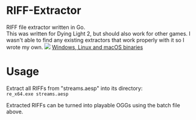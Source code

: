 # RIFF-Extractor
RIFF file extractor written in Go.    
This was written for Dying Light 2, but should also work for other games. I wasn't able to find any existing extractors that work properly with it so I wrote my own.
![](https://i.imgur.com/XuXrVo4.png)
[Windows, Linux and macOS binaries](https://github.com/Sorrow446/RIFF-Extractor/releases)

# Usage
Extract all RIFFs from "streams.aesp" into its directory:   
`re_x64.exe streams.aesp`

Extracted RIFFs can be turned into playable OGGs using the batch file above.
